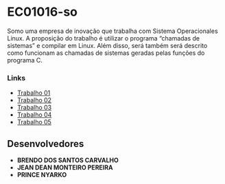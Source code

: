 #  EC01016-so 
Somo uma empresa de inovação que trabalha com Sistema Operacionales Linux. A proposição do trabalho é utilizar o programa “chamadas de sistemas” e compilar em Linux. Além disso, será também será descrito como funcionam as chamadas de sistemas geradas pelas funções do programa C. 

### Links
- [Trabalho 01](https://github.com/EC01016-so/trabalho01)
- [Trabalho 02](https://github.com/EC01016-so/trabalho02)
- [Trabalho 03](https://github.com/EC01016-so/trabalho03)
- [Trabalho 04](https://github.com/EC01016-so/trabalho04)
- [Trabalho 05](https://github.com/EC01016-so/trabalho05)


## Desenvolvedores

- **BRENDO DOS SANTOS CARVALHO**
- **JEAN DEAN MONTEIRO PEREIRA**
-  **PRINCE NYARKO**
